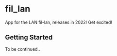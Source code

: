 # fil_lan

App for the LAN fil-lan, releases in 2022! Get excited!

## Getting Started

To be continued..
